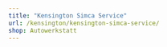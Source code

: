 ```yaml
---
title: "Kensington Simca Service"
url: /kensington/kensington-simca-service/
shop: Autowerkstatt
---
```

